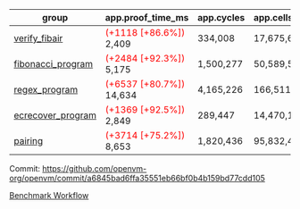 | group | app.proof_time_ms | app.cycles | app.cells_used | leaf.proof_time_ms | leaf.cycles | leaf.cells_used |
| -- | -- | -- | -- | -- | -- | -- |
| [verify_fibair](https://github.com/openvm-org/openvm/blob/benchmark-results/benchmarks-pr/1565/verify_fibair-a6845bad6ffa35551eb66bf0b4b159bd77cdd105.md) |<span style='color: red'>(+1118 [+86.6%])</span> 2,409 |  334,008 |  17,675,690 |- | - | - |
| [fibonacci_program](https://github.com/openvm-org/openvm/blob/benchmark-results/benchmarks-pr/1565/fibonacci-a6845bad6ffa35551eb66bf0b4b159bd77cdd105.md) |<span style='color: red'>(+2484 [+92.3%])</span> 5,175 |  1,500,277 |  50,589,503 |- | - | - |
| [regex_program](https://github.com/openvm-org/openvm/blob/benchmark-results/benchmarks-pr/1565/regex-a6845bad6ffa35551eb66bf0b4b159bd77cdd105.md) |<span style='color: red'>(+6537 [+80.7%])</span> 14,634 |  4,165,226 |  166,511,152 |- | - | - |
| [ecrecover_program](https://github.com/openvm-org/openvm/blob/benchmark-results/benchmarks-pr/1565/ecrecover-a6845bad6ffa35551eb66bf0b4b159bd77cdd105.md) |<span style='color: red'>(+1369 [+92.5%])</span> 2,849 |  289,447 |  14,470,186 |- | - | - |
| [pairing](https://github.com/openvm-org/openvm/blob/benchmark-results/benchmarks-pr/1565/pairing-a6845bad6ffa35551eb66bf0b4b159bd77cdd105.md) |<span style='color: red'>(+3714 [+75.2%])</span> 8,653 |  1,820,436 |  95,832,407 |- | - | - |


Commit: https://github.com/openvm-org/openvm/commit/a6845bad6ffa35551eb66bf0b4b159bd77cdd105

[Benchmark Workflow](https://github.com/openvm-org/openvm/actions/runs/14449987733)
